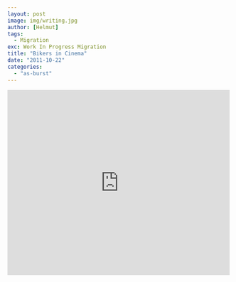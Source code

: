 ```yaml
---
layout: post
image: img/writing.jpg
author: [Helmut]
tags:
  - Migration
exc: Work In Progress Migration
title: "Bikers in Cinema"
date: "2011-10-22"
categories: 
  - "as-burst"
---
```


<iframe src="http://www.youtube.com/embed/RS3iB47nQ6E?wmode=transparent" allowfullscreen frameborder="0" height="417" width="500"></iframe>
